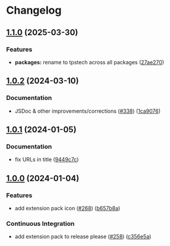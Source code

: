 # Changelog

## [1.1.0](https://github.com/tsdevau/catppuccin-vscode/compare/tpstech-catppuccin-vsc-pack-v1.0.2...tpstech-catppuccin-vsc-pack-v1.1.0) (2025-03-30)


### Features

* **packages:** rename to tpstech across all packages ([27ae270](https://github.com/tsdevau/catppuccin-vscode/commit/27ae2708cd6e1a8c7cd33a2c57b7393ce2c41598))

## [1.0.2](https://github.com/catppuccin/vscode/compare/catppuccin-vsc-pack-v1.0.1...catppuccin-vsc-pack-v1.0.2) (2024-03-10)


### Documentation

* JSDoc & other improvements/corrections ([#338](https://github.com/catppuccin/vscode/issues/338)) ([1ca9076](https://github.com/catppuccin/vscode/commit/1ca9076bba78dad492cd75819511b5bc08255974))

## [1.0.1](https://github.com/catppuccin/vscode/compare/catppuccin-vsc-pack-v1.0.0...catppuccin-vsc-pack-v1.0.1) (2024-01-05)


### Documentation

* fix URLs in title ([9449c7c](https://github.com/catppuccin/vscode/commit/9449c7c13c37aff544bee2bb97d69d97438623e3))

## [1.0.0](https://github.com/catppuccin/vscode/compare/catppuccin-vsc-pack-v0.1.0...catppuccin-vsc-pack-v1.0.0) (2024-01-04)


### Features

* add extension pack icon ([#268](https://github.com/catppuccin/vscode/issues/268)) ([b657b8a](https://github.com/catppuccin/vscode/commit/b657b8a100e8bffc26481b380c4005feca7edca1))


### Continuous Integration

* add extension pack to release please ([#258](https://github.com/catppuccin/vscode/issues/258)) ([c356e5a](https://github.com/catppuccin/vscode/commit/c356e5a1c62445f61dc78b0c662b4bbb99198313))
